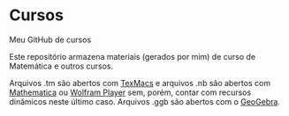 # Cursos
Meu GitHub de cursos

Este repositório armazena materiais (gerados por mim) de curso de Matemática e outros cursos.

Arquivos .tm são abertos com [TexMacs](http://texmacs.org) e arquivos .nb são abertos com [Mathematica](http://wolfram.com/mathematica) ou [Wolfram Player](http://wolfram.com/player) sem, porém, contar com recursos dinâmicos neste último caso. Arquivos .ggb são abertos com o [GeoGebra](https://www.geogebra.org).

